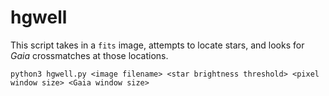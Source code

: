 # hgwell
This script takes in a `fits` image, attempts to locate stars, and looks for <i>Gaia</i> crossmatches at those locations.

`python3 hgwell.py <image filename> <star brightness threshold> <pixel window size> <Gaia window size>`
